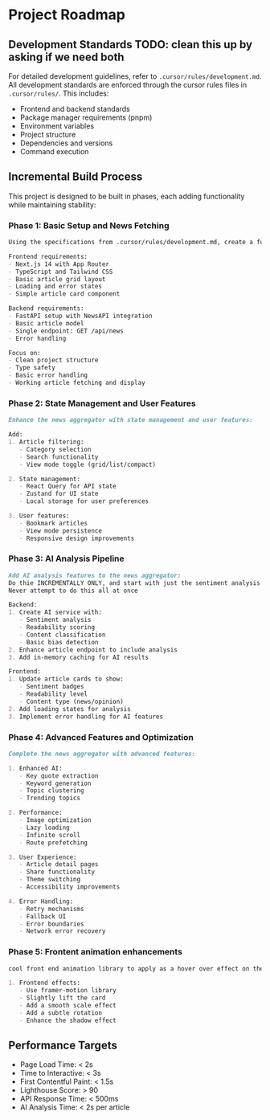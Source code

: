 # Project Roadmap

## Development Standards TODO: clean this up by asking if we need both

For detailed development guidelines, refer to `.cursor/rules/development.md`.
All development standards are enforced through the cursor rules files in `.cursor/rules/`. 
This includes:
- Frontend and backend standards
- Package manager requirements (pnpm)
- Environment variables
- Project structure
- Dependencies and versions
- Command execution


## Incremental Build Process

This project is designed to be built in phases, each adding functionality while maintaining stability:

### Phase 1: Basic Setup and News Fetching
```markdown
Using the specifications from .cursor/rules/development.md, create a full-stack news aggregator with Next.js 14 (frontend) and FastAPI (backend). For this first phase:

Frontend requirements:
- Next.js 14 with App Router
- TypeScript and Tailwind CSS
- Basic article grid layout
- Loading and error states
- Simple article card component

Backend requirements:
- FastAPI setup with NewsAPI integration
- Basic article model
- Single endpoint: GET /api/news
- Error handling

Focus on:
- Clean project structure
- Type safety
- Basic error handling
- Working article fetching and display
```

### Phase 2: State Management and User Features
```markdown
Enhance the news aggregator with state management and user features:

Add:
1. Article filtering:
   - Category selection
   - Search functionality
   - View mode toggle (grid/list/compact)

2. State management:
   - React Query for API state
   - Zustand for UI state
   - Local storage for user preferences

3. User features:
   - Bookmark articles
   - View mode persistence
   - Responsive design improvements
```

### Phase 3: AI Analysis Pipeline
```markdown
Add AI analysis features to the news aggregator:
Do thie INCREMENTALLY ONLY, and start with just the sentiment analysis
Never attempt to do this all at once

Backend:
1. Create AI service with:
   - Sentiment analysis
   - Readability scoring
   - Content classification
   - Basic bias detection
2. Enhance article endpoint to include analysis
3. Add in-memory caching for AI results

Frontend:
1. Update article cards to show:
   - Sentiment badges
   - Readability level
   - Content type (news/opinion)
2. Add loading states for analysis
3. Implement error handling for AI features
```

### Phase 4: Advanced Features and Optimization
```markdown
Complete the news aggregator with advanced features:

1. Enhanced AI:
   - Key quote extraction
   - Keyword generation
   - Topic clustering
   - Trending topics

2. Performance:
   - Image optimization
   - Lazy loading
   - Infinite scroll
   - Route prefetching

3. User Experience:
   - Article detail pages
   - Share functionality
   - Theme switching
   - Accessibility improvements

4. Error Handling:
   - Retry mechanisms
   - Fallback UI
   - Error boundaries
   - Network error recovery
```

### Phase 5: Frontent animation enhancements
```markdown
cool front end animation library to apply as a hover over effect on the news article

1. Frontend effects:
   - Use framer-motion library
   - Slightly lift the card
   - Add a smooth scale effect
   - Add a subtle rotation
   - Enhance the shadow effect
```

## Performance Targets

- Page Load Time: < 2s
- Time to Interactive: < 3s
- First Contentful Paint: < 1.5s
- Lighthouse Score: > 90
- API Response Time: < 500ms
- AI Analysis Time: < 2s per article 